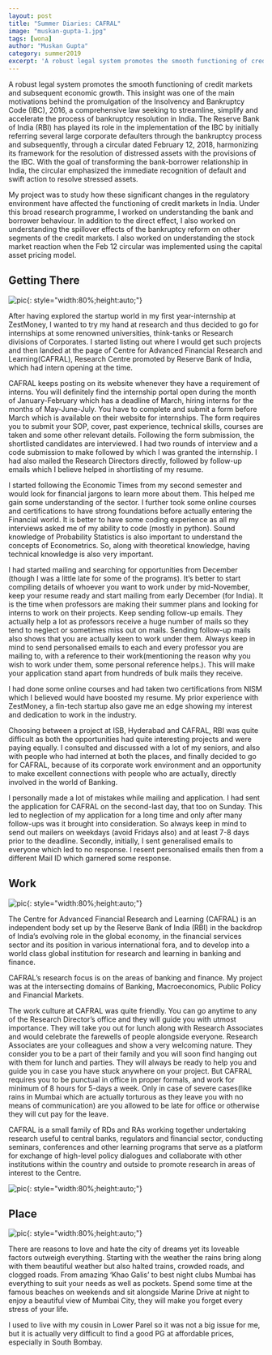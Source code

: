 ```yaml
---
layout: post
title: "Summer Diaries: CAFRAL"
image: "muskan-gupta-1.jpg"
tags: [wona]
author: "Muskan Gupta"
category: summer2019
excerpt: 'A robust legal system promotes the smooth functioning of credit markets and subsequent economic growth. This insight was one of the main motivations behind the promulgation of the Insolvency and Bankruptcy Code (IBC), 2016, a comprehensive law seeking to streamline, simplify and accelerate the process of bankruptcy resolution in India.'
---
```


A robust legal system promotes the smooth functioning of credit markets and subsequent economic growth. This insight was one of the main motivations behind the promulgation of the Insolvency and Bankruptcy Code (IBC), 2016, a comprehensive law seeking to streamline, simplify and accelerate the process of bankruptcy resolution in India. The Reserve Bank of India (RBI) has played its role in the implementation of the IBC by initially referring several large corporate defaulters through the bankruptcy process and subsequently, through a circular dated February 12, 2018, harmonizing its framework for the resolution of distressed assets with the provisions of the IBC. With the goal of transforming the bank-borrower relationship in India, the circular emphasized the immediate recognition of default and swift action to resolve stressed assets.

My project was to study how these significant changes in the regulatory environment have affected the functioning of credit markets in India. Under this broad research programme, I worked on understanding the bank and borrower behaviour. In addition to the direct effect, I also worked on understanding the spillover effects of the bankruptcy reform on other segments of the credit markets. I also worked on understanding the stock market reaction when the Feb 12 circular was implemented using the capital asset pricing model.

## Getting There

![pic](/images/posts/muskan-gupta-2.png){: style="width:80%;height:auto;"}

After having explored the startup world in my first year-internship at ZestMoney, I wanted to try my hand at research and thus decided to go for internships at some renowned universities, think-tanks or Research divisions of Corporates. I started listing out where I would get such projects and then landed at the page of Centre for Advanced Financial Research and Learning(CAFRAL), Research Centre promoted by Reserve Bank of India, which had intern opening at the time.

CAFRAL keeps posting on its website whenever they have a requirement of interns. You will definitely find the internship portal open during the month of January-February which has a deadline of March, hiring interns for the months of May-June-July. You have to complete and submit a form before March which is available on their website for internships. The form requires you to submit your SOP, cover, past experience, technical skills, courses are taken and some other relevant details. Following the form submission, the shortlisted candidates are interviewed. I had two rounds of interview and a code submission to make followed by which I was granted the internship. I had also mailed the Research Directors directly, followed by follow-up emails which I believe helped in shortlisting of my resume.

I started following the Economic Times from my second semester and would look for financial jargons to learn more about them. This helped me gain some understanding of the sector. I further took some online courses and certifications to have strong foundations before actually entering the Financial world. It is better to have some coding experience as all my interviews asked me of my ability to code (mostly in python). Sound knowledge of Probability Statistics is also important to understand the concepts of Econometrics. So, along with theoretical knowledge, having technical knowledge is also very important.

I had started mailing and searching for opportunities from December (though I was a little late for some of the programs). It’s better to start compiling details of whoever you want to work under by mid-November, keep your resume ready and start mailing from early December (for India). It is the time when professors are making their summer plans and looking for interns to work on their projects. Keep sending follow-up emails. They actually help a lot as professors receive a huge number of mails so they tend to neglect or sometimes miss out on mails. Sending follow-up mails also shows that you are actually keen to work under them. Always keep in mind to send personalised emails to each and every professor you are mailing to, with a reference to their work(mentioning the reason why you wish to work under them, some personal reference helps.). This will make your application stand apart from hundreds of bulk mails they receive.

I had done some online courses and had taken two certifications from NISM which I believed would have boosted my resume. My prior experience with ZestMoney, a fin-tech startup also gave me an edge showing my interest and dedication to work in the industry.

Choosing between a project at ISB, Hyderabad and CAFRAL, RBI was quite difficult as both the opportunities had quite interesting projects and were paying equally. I consulted and discussed with a lot of my seniors, and also with people who had interned at both the places, and finally decided to go for CAFRAL, because of its corporate work environment and an opportunity to make excellent connections with people who are actually, directly involved in the world of Banking.

I personally made a lot of mistakes while mailing and application. I had sent the application for CAFRAL on the second-last day, that too on Sunday. This led to neglection of my application for a long time and only after many follow-ups was it brought into consideration. So always keep in mind to send out mailers on weekdays (avoid Fridays also) and at least 7-8 days prior to the deadline. Secondly, initially, I sent generalised emails to everyone which led to no response. I resent personalised emails then from a different Mail ID which garnered some response.

## Work

![pic](/images/posts/muskan-gupta-3.jpg){: style="width:80%;height:auto;"}

The Centre for Advanced Financial Research and Learning (CAFRAL) is an independent body set up by the Reserve Bank of India (RBI) in the backdrop of India’s evolving role in the global economy, in the financial services sector and its position in various international fora, and to develop into a world class global institution for research and learning in banking and finance.

CAFRAL’s research focus is on the areas of banking and finance. My project was at the intersecting domains of Banking, Macroeconomics, Public Policy and Financial Markets.

The work culture at CAFRAL was quite friendly. You can go anytime to any of the Research Director’s office and they will guide you with utmost importance. They will take you out for lunch along with Research Associates and would celebrate the farewells of people alongside everyone. Research Associates are your colleagues and show a very welcoming nature. They consider you to be a part of their family and you will soon find hanging out with them for lunch and parties. They will always be ready to help you and guide you in case you have stuck anywhere on your project. But CAFRAL requires you to be punctual in office in proper formals, and work for minimum of 8 hours for 5-days a week. Only in case of severe cases(like rains in Mumbai which are actually torturous as they leave you with no means of communication) are you allowed to be late for office or otherwise they will cut pay for the leave.

CAFRAL is a small family of RDs and RAs working together undertaking research useful to central banks, regulators and financial sector, conducting seminars, conferences and other learning programs that serve as a platform for exchange of high-level policy dialogues  and collaborate with other institutions within the country and outside to promote research in areas of interest to the Centre.

![pic](/images/posts/muskan-gupta-4.jpg){: style="width:80%;height:auto;"}

## Place

![pic](/images/posts/muskan-gupta-5.png){: style="width:80%;height:auto;"}

There are reasons to love and hate the city of dreams yet its loveable factors outweigh everything. Starting with the weather the rains bring along with them beautiful weather but also halted trains, crowded roads, and clogged roads. From amazing ‘Khao Galis’ to best night clubs Mumbai has everything to suit your needs as well as pockets. Spend some time at the famous beaches on weekends and sit alongside Marine Drive at night to enjoy a beautiful view of Mumbai City, they will make you forget every stress of your life.

I used to live with my cousin in Lower Parel so it was not a big issue for me, but it is actually very difficult to find a good PG at affordable prices, especially in South Bombay.
